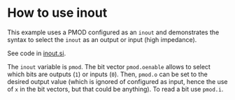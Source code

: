 # How to use inout

This example uses a PMOD configured as an `inout` and demonstrates the syntax
to select the `inout` as an output or input (high impedance).

See code in [inout.si](inout.si).

The `inout` variable is `pmod`. The bit vector `pmod.oenable` allows to select
which bits are outputs (`1`) or inputs (`0`). Then, `pmod.o` can be set to the
desired output value (which is ignored of configured as input, hence the use of
`x` in the bit vectors, but that could be anything). To read a bit use `pmod.i`.
